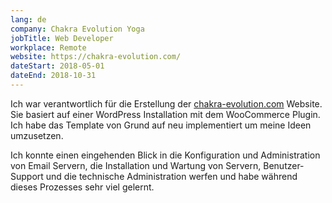 ```yaml
---
lang: de
company: Chakra Evolution Yoga
jobTitle: Web Developer
workplace: Remote
website: https://chakra-evolution.com/
dateStart: 2018-05-01
dateEnd: 2018-10-31
---
```


Ich war verantwortlich für die Erstellung der [chakra-evolution.com](https://chakra-evolution.com) Website. Sie basiert auf einer WordPress Installation mit dem WooCommerce Plugin. Ich habe das Template von Grund auf neu implementiert um meine Ideen umzusetzen.

Ich konnte einen eingehenden Blick in die Konfiguration und Administration von Email Servern, die Installation und Wartung von Servern, Benutzer-Support und die technische Administration werfen und habe während dieses Prozesses sehr viel gelernt.
